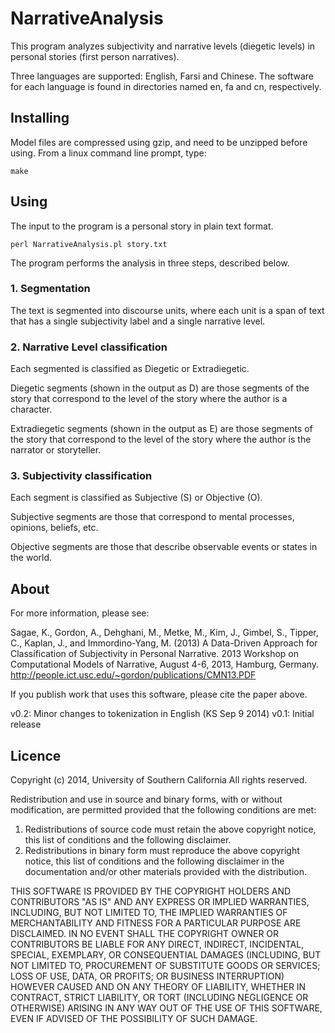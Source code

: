 # NarrativeAnalysis

This program analyzes subjectivity and narrative levels
(diegetic levels) in personal stories (first person
narratives).

Three languages are supported: English, Farsi and Chinese.
The software for each language is found in directories
named en, fa and cn, respectively.


## Installing

Model files are compressed using gzip, and need to be 
unzipped before using. From a linux command line prompt, 
type:

    make


## Using

The input to the program is a personal story in plain
text format. 

    perl NarrativeAnalysis.pl story.txt


The program performs the analysis in three
steps, described below.

### 1. Segmentation

The text is segmented into discourse units, where each
unit is a span of text that has a single subjectivity
label and a single narrative level.

### 2. Narrative Level classification

Each segmented is classified as Diegetic or Extradiegetic.

Diegetic segments (shown in the output as D) are those
segments of the story that correspond to the level of the
story where the author is a character.

Extradiegetic segments (shown in the output as E) are
those segments of the story that correspond to the level
of the story where the author is the narrator or
storyteller.

### 3. Subjectivity classification

Each segment is classified as Subjective (S) or
Objective (O).

Subjective segments are those that correspond to mental
processes, opinions, beliefs, etc.

Objective segments are those that describe observable
events or states in the world.

## About

For more information, please see:

Sagae, K., Gordon, A., Dehghani, M., Metke, M., Kim, J., Gimbel, S., Tipper, C., Kaplan, J., and Immordino-Yang, M. (2013) A Data-Driven Approach for Classification of Subjectivity in Personal Narrative. 2013 Workshop on Computational Models of Narrative, August 4-6, 2013, Hamburg, Germany. 
http://people.ict.usc.edu/~gordon/publications/CMN13.PDF

If you publish work that uses this software, please cite
the paper above.

v0.2: Minor changes to tokenization in English (KS Sep 9 2014)
v0.1: Initial release

Licence
-------

Copyright (c) 2014, University of Southern California
All rights reserved.

Redistribution and use in source and binary forms, with or without
modification, are permitted provided that the following conditions are met: 

1. Redistributions of source code must retain the above copyright notice, this
   list of conditions and the following disclaimer. 
2. Redistributions in binary form must reproduce the above copyright notice,
   this list of conditions and the following disclaimer in the documentation
   and/or other materials provided with the distribution. 

THIS SOFTWARE IS PROVIDED BY THE COPYRIGHT HOLDERS AND CONTRIBUTORS "AS IS" AND
ANY EXPRESS OR IMPLIED WARRANTIES, INCLUDING, BUT NOT LIMITED TO, THE IMPLIED
WARRANTIES OF MERCHANTABILITY AND FITNESS FOR A PARTICULAR PURPOSE ARE
DISCLAIMED. IN NO EVENT SHALL THE COPYRIGHT OWNER OR CONTRIBUTORS BE LIABLE FOR
ANY DIRECT, INDIRECT, INCIDENTAL, SPECIAL, EXEMPLARY, OR CONSEQUENTIAL DAMAGES
(INCLUDING, BUT NOT LIMITED TO, PROCUREMENT OF SUBSTITUTE GOODS OR SERVICES;
LOSS OF USE, DATA, OR PROFITS; OR BUSINESS INTERRUPTION) HOWEVER CAUSED AND
ON ANY THEORY OF LIABILITY, WHETHER IN CONTRACT, STRICT LIABILITY, OR TORT
(INCLUDING NEGLIGENCE OR OTHERWISE) ARISING IN ANY WAY OUT OF THE USE OF THIS
SOFTWARE, EVEN IF ADVISED OF THE POSSIBILITY OF SUCH DAMAGE.



